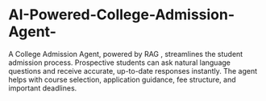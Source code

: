 # AI-Powered-College-Admission-Agent-
A College Admission Agent, powered by RAG , streamlines the student admission process. Prospective students can ask natural language questions and receive accurate, up-to-date responses instantly. The agent helps with course selection, application guidance, fee structure, and important deadlines. 
